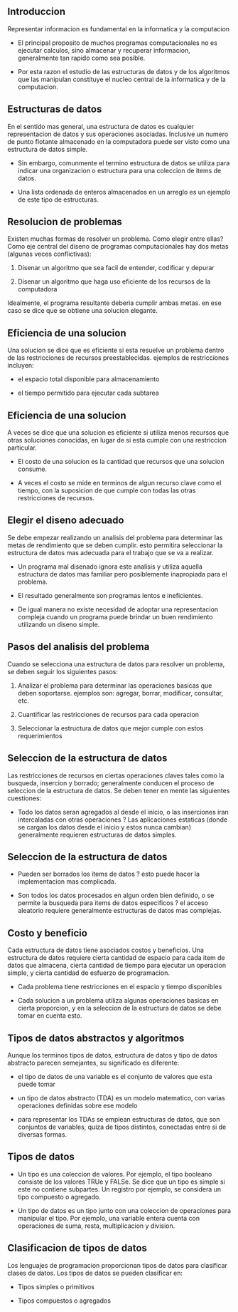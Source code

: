 ## Introduccion

Representar informacion es fundamental en la informatica y la computacion

* El principal proposito de muchos programas computacionales no es ejecutar  calculos, sino almacenar y recuperar informacion, generalmente tan rapido como sea posible.

* Por esta razon el estudio de las estructuras de datos y de los algoritmos que las manipulan constituye el nucleo central de la informatica y de la computacion.

## Estructuras de datos

En el sentido mas general, una estructura de datos es cualquier representacion de datos y sus operaciones asociadas. Inclusive un numero de punto flotante almacenado en la computadora puede ser visto como una estructura de datos simple.

* Sin embargo, comunmente el termino estructura de datos se utiliza para indicar una organizacion o estructura para una  coleccion de items de datos.

* Una lista ordenada de enteros almacenados en un arreglo es un ejemplo de este tipo de estructuras.

## Resolucion de problemas

Existen muchas formas de resolver un problema. Como elegir entre ellas? Como eje central del diseno de programas computacionales hay dos metas (algunas veces conflictivas):

1. Disenar un algoritmo que sea facil de entender, codificar y depurar

2. Disenar un algoritmo que haga uso eficiente de los recursos de la computadora

Idealmente, el programa resultante deberia cumplir ambas metas. en ese caso se dice que se obtiene una solucion elegante.

## Eficiencia de una solucion

Una solucion se dice que es eficiente si esta resuelve un problema dentro de las restricciones de recursos preestablecidas. ejemplos de restricciones incluyen:

* el espacio total disponible para almacenamiento

* el tiempo permitido para ejecutar cada subtarea

## Eficiencia de una solucion

A veces se dice que una solucion es  eficiente  si utiliza menos recursos que otras soluciones conocidas, en lugar de si esta cumple con una restriccion particular.

* El costo de una solucion es la cantidad que recursos que una solucion consume.

* A veces el costo se mide en terminos de algun recurso clave como el tiempo, con la suposicion de que cumple con todas las otras restricciones de recursos.

## Elegir el diseno adecuado

Se debe empezar realizando un analisis del problema para determinar las metas de rendimiento que se deben cumplir. esto permitira seleccionar la estructura de datos mas adecuada para el trabajo que se va a realizar.

* Un programa mal disenado ignora este analisis y utiliza aquella estructura de datos mas familiar pero posiblemente inapropiada para el problema.

* El resultado generalmente son programas lentos e ineficientes.

* De igual manera no existe necesidad de adoptar una representacion compleja cuando un programa puede brindar un buen rendimiento utilizando un diseno simple.

## Pasos del analisis del problema

Cuando se selecciona una estructura de datos para resolver un problema, se deben seguir los siguientes pasos:

1.  Analizar el problema para determinar las operaciones basicas que deben soportarse. ejemplos son: agregar, borrar, modificar, consultar, etc.

2.  Cuantificar las restricciones de recursos para cada operacion

3.  Seleccionar la estructura de datos que mejor cumple con estos requerimientos

## Seleccion de la estructura de datos

Las restricciones de recursos en ciertas operaciones claves tales como la busqueda, insercion y borrado; generalmente conducen el proceso de seleccion de la estructura de datos. Se deben tener en mente las siguientes cuestiones:

* Todo los datos seran agregados al desde el inicio, o las inserciones iran intercaladas con otras operaciones ? Las aplicaciones estaticas (donde se cargan los datos desde el inicio y estos nunca cambian) generalmente requieren estructuras de datos simples.

## Seleccion de la estructura de datos

* Pueden ser borrados los items de datos ? esto puede hacer la implementacion mas complicada.

* Son todos los datos procesados en algun orden bien definido, o se permite la busqueda para items de datos especificos ? el acceso aleatorio requiere generalmente estructuras de datos mas complejas.

## Costo y beneficio

Cada estructura de datos tiene asociados costos y beneficios. Una estructura de datos requiere cierta cantidad de espacio para cada item de datos que almacena, cierta cantidad de tiempo para ejecutar un operacion simple, y cierta cantidad de esfuerzo de programacion.

* Cada problema tiene restricciones en el espacio y tiempo disponibles

* Cada solucion a un problema utiliza algunas operaciones basicas en cierta proporcion, y en la seleccion de la estructura de datos se debe tomar en cuenta esto.

## Tipos de datos abstractos y algoritmos

Aunque los terminos tipos de datos, estructura de datos y tipo de datos abstracto  parecen semejantes, su significado es diferente:

* el tipo de datos de una variable es el conjunto de valores que esta puede tomar

* un tipo de datos abstracto (TDA) es un modelo matematico, con varias operaciones definidas sobre ese modelo

* para representar los TDAs se emplean estructuras de datos, que son conjuntos de variables, quiza de tipos distintos, conectadas entre si de diversas formas.

## Tipos de datos

* Un  tipo  es una coleccion de valores. Por ejemplo, el tipo booleano consiste de los valores TRUe y FALSe. Se dice que un tipo es simple si este no contiene subpartes. Un registro por ejemplo, se considera un tipo compuesto o agregado.

* Un  tipo de datos  es un tipo junto con una coleccion de operaciones para manipular el tipo. Por ejemplo, una variable entera cuenta con operaciones de suma, resta, multiplicacion y division.

## Clasificacion de tipos de datos

Los lenguajes de programacion proporcionan tipos de datos para clasificar clases de datos. Los tipos de datos se pueden clasificar en:

* Tipos simples o primitivos

* Tipos compuestos o agregados
